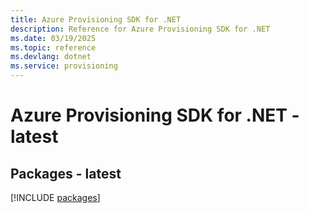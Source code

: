 ```yaml
---
title: Azure Provisioning SDK for .NET
description: Reference for Azure Provisioning SDK for .NET
ms.date: 03/19/2025
ms.topic: reference
ms.devlang: dotnet
ms.service: provisioning
---
```

# Azure Provisioning SDK for .NET - latest
## Packages - latest
[!INCLUDE [packages](provisioning-index.md)]